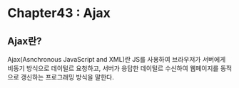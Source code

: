 # Chapter43 : Ajax

## Ajax란?
Ajax(Asnchronous JavaScript and XML)란 JS를 사용하여 브라우저가 서버에게 비동기 방식으로 데이털르 요청하고, 서버가 응답한 데이털르 수신하여 웹페이지를 동적으로 갱신하는 프로그래밍 방식을 말한다.